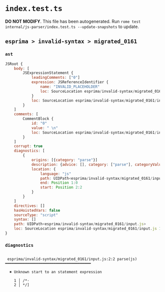 # `index.test.ts`

**DO NOT MODIFY**. This file has been autogenerated. Run `rome test internal/js-parser/index.test.ts --update-snapshots` to update.

## `esprima > invalid-syntax > migrated_0161`

### `ast`

```javascript
JSRoot {
	body: [
		JSExpressionStatement {
			leadingComments: ["0"]
			expression: JSReferenceIdentifier {
				name: "INVALID_PLACEHOLDER"
				loc: SourceLocation esprima/invalid-syntax/migrated_0161/input.js 2:2-2:3
			}
			loc: SourceLocation esprima/invalid-syntax/migrated_0161/input.js 2:2-2:3
		}
	]
	comments: [
		CommentBlock {
			id: "0"
			value: " \n"
			loc: SourceLocation esprima/invalid-syntax/migrated_0161/input.js 1:0-2:2
		}
	]
	corrupt: true
	diagnostics: [
		{
			origins: [{category: "parse"}]
			description: {advice: [], category: ["parse"], categoryValue: "js", message: [RAW_MARKUP {value: "Unknown start to an "}, "statement expression"]}
			location: {
				language: "js"
				path: UIDPath<esprima/invalid-syntax/migrated_0161/input.js>
				end: Position 1:0
				start: Position 2:2
			}
		}
	]
	directives: []
	hasHoistedVars: false
	sourceType: "script"
	syntax: []
	path: UIDPath<esprima/invalid-syntax/migrated_0161/input.js>
	loc: SourceLocation esprima/invalid-syntax/migrated_0161/input.js 1:0-3:0
}
```

### `diagnostics`

```

 esprima/invalid-syntax/migrated_0161/input.js:2:2 parse(js) ━━━━━━━━━━━━━━━━━━━━━━━━━━━━━━━━━━━━━━━

  ✖ Unknown start to an statement expression

    1 │ /*·
    2 │ */]


```

